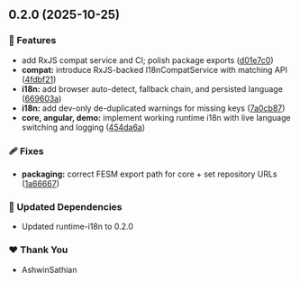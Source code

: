 ## 0.2.0 (2025-10-25)

### 🚀 Features

- add RxJS compat service and CI; polish package exports ([d01e7c0](https://github.com/AshwinSathian/ngx-runtime-i18n/commit/d01e7c0))
- **compat:** introduce RxJS-backed I18nCompatService with matching API ([4fdbf21](https://github.com/AshwinSathian/ngx-runtime-i18n/commit/4fdbf21))
- **i18n:** add browser auto-detect, fallback chain, and persisted language ([669603a](https://github.com/AshwinSathian/ngx-runtime-i18n/commit/669603a))
- **i18n:** add dev-only de-duplicated warnings for missing keys ([7a0cb87](https://github.com/AshwinSathian/ngx-runtime-i18n/commit/7a0cb87))
- **core, angular, demo:** implement working runtime i18n with live language switching and logging ([454da6a](https://github.com/AshwinSathian/ngx-runtime-i18n/commit/454da6a))

### 🩹 Fixes

- **packaging:** correct FESM export path for core + set repository URLs ([1a66667](https://github.com/AshwinSathian/ngx-runtime-i18n/commit/1a66667))

### 🧱 Updated Dependencies

- Updated runtime-i18n to 0.2.0

### ❤️ Thank You

- AshwinSathian